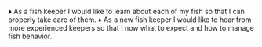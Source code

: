 ♦ As a fish keeper I would like to learn about each of my fish so that I can properly take care of them.
♦ As a new fish keeper I would like to hear from more experienced keepers so that I now what to expect and how to manage fish behavior.